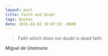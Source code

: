 ```yaml
---
layout: post
title: Faith and Doubt
tags: Quotes
date: 2015-02-02 19:07:32 -0600
---
```



<blockquote class="big">Faith which does not doubt is dead faith.</blockquote>

<cite class="big">Miguel de Unamuno</cite>


